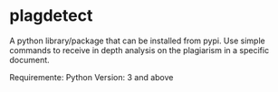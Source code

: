 # plagdetect
A python library/package that can be installed from pypi. Use simple commands to receive in depth analysis on the plagiarism in a specific document. 


Requiremente:
Python Version: 3 and above
